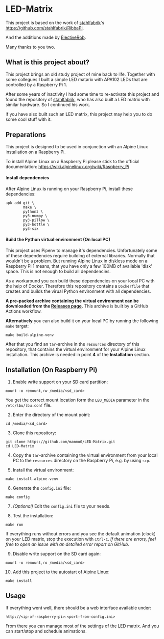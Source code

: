 # LED-Matrix

This project is based on the work of [stahlfabrik](https://github.com/stahlfabrik)'s https://github.com/stahlfabrik/RibbaPi.

And the additions made by [ElectiveRob](https://github.com/ElectiveRob).

Many thanks to you two.



## What is this project about?
This project brings an old study project of mine back to life. Together with some collegues I built a simple LED matarix with APA102 LEDs that are controlled by a Raspberry Pi 1.

After some years of inactivity I had some time to re-activate this project and found the repository of [stahlfabrik](https://github.com/stahlfabrik), who has also built a LED matrix with similar hardware. So I continued his work.

If you have also built such an LED matrix, this project may help you to do some cool stuff with it.



## Preparations
This project is designed to be used in conjunction with an Alpine Linux installation on a Raspberry Pi.

To install Alpine Linux on a Raspberry Pi please stick to the official documentation: https://wiki.alpinelinux.org/wiki/Raspberry_Pi


#### Install dependencies
After Alpine Linux is running on your Raspberry Pi, install these dependencies:

```shell
apk add git \
        make \
        python3 \
        py3-numpy \
        py3-pillow \
        py3-bottle \
        py3-six
```


#### Build the Python virtual environment (On local PC)
This project uses Pipenv to manage it's dependencies. Unfortunately some of these dependencies require building of external libraries. Normally that wouldn't be a problem. But running Alpine Linux in diskless mode on a Raspberry Pi 1 means, that you have only a few 100MB of available 'disk' space. This is not enough to build all dependencies.

As a workaround you can build these dependencies on your local PC with the help of Docker. Therefore this repository contains a `Dockerfile` that creates and builds the virual Python environment with all dependencies.

**A pre-packed archive containing the virtual environment can be downloaded from the [Releases page](https://github.com/mammo0/LED-Matrix/releases).** This archive is built by a GitHub Actions workflow.

**Alternatively** you can also build it on your local PC by running the following `make` target:

```shell
make build-alpine-venv
```

After that you find an `tar`-archive in the `resources` directory of this repository, that contains the virtual environment for your Alpine Linux installation. This archive is needed in point **4** of the **Installation** section.



## Installation (On Raspberry Pi)
1. Enable write support on your SD card partition:
```shell
mount -o remount,rw /media/<sd_card>
```
You get the correct mount location form the `LBU_MEDIA` parameter in the `/etc/lbu/lbu.conf` file.

2. Enter the directory of the mount point:
```shell
cd /media/<sd_card>
```

3. Clone this repository:
```shell
git clone https://github.com/mammo0/LED-Matrix.git
cd LED-Matrix
```

4. Copy the `tar`-archive containing the virtual environment from your local PC to the `resources` directory on the Raspberry Pi, e.g. by using `scp`.

5. Install the virtual environment:
```shell
make install-alpine-venv
```

6. Generate the `config.ini` file:
```shell
make config
```

7. *(Optional)* Edit the `config.ini` file to your needs.

8. Test the installation:
```shell
make run
```
If everything runs without errors and you see the default animation (clock) on your LED matrix, stop the execution with `Ctrl-C`. *If there are errors, feel free to open an issue with an detailed error report on GitHub.*

9. Disable write support on the SD card again:
```shell
mount -o remount,ro /media/<sd_card>
```

10. Add this project to the autostart of Alpine Linux:
```shell
make install
```


## Usage
If everything went well, there should be a web interface available under:

```
http://<ip-of-raspberry-pi>:<port-from-config.ini>
```

From there you can manage most of the settings of the LED matrix. And you can start/stop and schedule animations.
